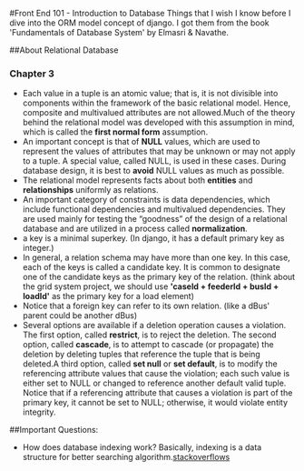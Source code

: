 #Front End 101 -  Introduction to Database
Things that I wish I know before I dive into the ORM model concept of django. I got them from the book 'Fundamentals of Database System' by Elmasri & Navathe.

##About Relational Database
### Chapter 3
 - Each value in a tuple is an atomic value; that is, it is not divisible into components within the framework of the basic relational model. Hence, composite and multivalued attributes are not allowed.Much of the theory behind the relational model was developed with this assumption in mind, which is called the **first normal form** assumption.
 - An important concept is that of **NULL** values, which are used to represent the values of attributes that may be unknown or may not apply to a tuple. A special value, called NULL, is used in these cases. During database design, it is best to **avoid** NULL values as much as possible. 
 - The relational model represents facts about both **entities** and **relationships** uniformly as relations.
 - An important category of constraints is data dependencies, which include functional dependencies and multivalued dependencies. They are used mainly for testing the “goodness” of the design of a relational database and are utilized in a process called **normalization**.
 - a key is a minimal superkey. (In django, it has a default primary key as integer.)
 - In general, a relation schema may have more than one key. In this case, each of the keys is called a candidate key. It is common to designate one of the candidate keys as the primary key of the relation. (think about the grid system project, we should use **'caseId + feederId + busId + loadId'** as the primary key for a load element)
 - Notice that a foreign key can refer to its own relation. (like a dBus' parent could be another dBus)
 - Several options are available if a deletion operation causes a violation. The first option, called **restrict**, is to reject the deletion. The second option, called **cascade**, is to attempt to cascade (or propagate) the deletion by deleting tuples that reference the tuple that is being deleted.A third option, called **set null** or **set default**, is to modify the referencing attribute values that cause the violation; each such value is either set to NULL or changed to reference another default valid tuple. Notice that if a referencing attribute that causes a violation is part of the primary key, it cannot be set to NULL; otherwise, it would violate entity integrity.


##Important Questions:
- How does database indexing work? Basically, indexing is a data structure for better searching algorithm.[stackoverflows](http://stackoverflow.com/questions/1108/how-does-database-indexing-work)



